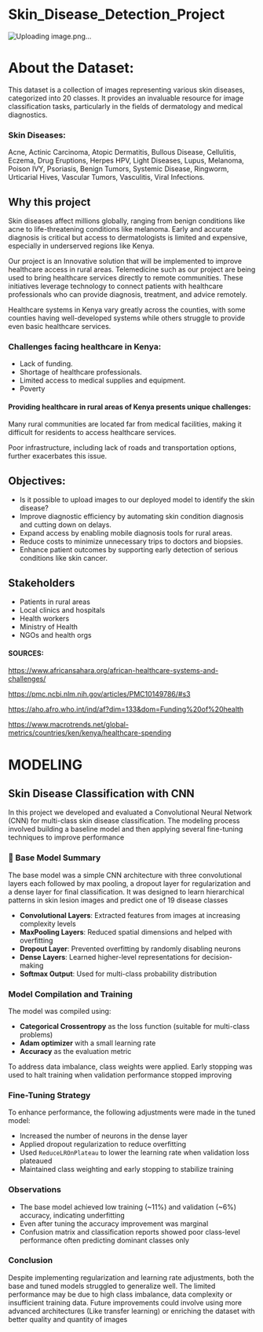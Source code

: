 # Skin_Disease_Detection_Project

![Uploading image.png…]()

# About the Dataset:
This dataset is a collection of images representing various skin diseases, categorized into 20  classes. It provides an invaluable resource for image classification tasks, particularly in the fields of dermatology and medical diagnostics.

### Skin Diseases:
Acne, Actinic Carcinoma, Atopic Dermatitis, Bullous Disease, Cellulitis, Eczema, Drug Eruptions, Herpes HPV, Light Diseases, Lupus, Melanoma, Poison IVY, Psoriasis, Benign Tumors, Systemic Disease, Ringworm, Urticarial Hives, Vascular Tumors, Vasculitis, Viral Infections.

## Why this project
Skin diseases affect millions globally, ranging from benign conditions like acne to life-threatening conditions like melanoma. Early and accurate diagnosis is critical but access to dermatologists is limited and expensive, especially in underserved regions like Kenya.  

Our project is an Innovative solution that will be implemented to improve healthcare access in rural areas. Telemedicine such as our project are being used to bring healthcare services directly to remote communities. These initiatives leverage technology to connect patients with healthcare professionals who can provide diagnosis, treatment, and advice remotely. 

Healthcare systems in Kenya vary greatly across the counties, with some counties having well-developed systems while others struggle to provide even basic healthcare services.  

### Challenges facing healthcare in Kenya: 

* Lack of funding. 
* Shortage of healthcare professionals. 
* Limited access to medical supplies and equipment.  
* Poverty
  
#### Providing healthcare in rural areas of Kenya presents unique challenges: 
Many rural communities are located far from medical facilities, making it difficult for residents to access healthcare services.

Poor infrastructure, including lack of roads and transportation options, further exacerbates this issue. 

## Objectives:
* Is it possible to upload images to our deployed model to identify the skin disease?
* Improve diagnostic efficiency by automating skin condition  diagnosis and cutting down on delays.
* Expand access by enabling mobile diagnosis tools for rural areas.
* Reduce costs to minimize unnecessary trips to doctors and biopsies.
* Enhance patient outcomes by  supporting early detection of serious conditions like skin cancer.

## Stakeholders
* Patients in rural areas
* Local clinics and hospitals
* Health workers
* Ministry of Health
* NGOs and health orgs

#### SOURCES: 
https://www.africansahara.org/african-healthcare-systems-and-challenges/ 

https://pmc.ncbi.nlm.nih.gov/articles/PMC10149786/#s3 

https://aho.afro.who.int/ind/af?dim=133&dom=Funding%20of%20health

https://www.macrotrends.net/global-metrics/countries/ken/kenya/healthcare-spending

# MODELING
##  Skin Disease Classification with CNN

In this project we developed and evaluated a Convolutional Neural Network (CNN) for multi-class skin disease classification. The modeling process involved building a baseline model and then applying several fine-tuning techniques to improve performance

### 🔹 Base Model Summary

The base model was a simple CNN architecture with three convolutional layers each followed by max pooling, a dropout layer for regularization and a dense layer for final classification. It was designed to learn hierarchical patterns in skin lesion images and predict one of 19 disease classes

- **Convolutional Layers**: Extracted features from images at increasing complexity levels
- **MaxPooling Layers**: Reduced spatial dimensions and helped with overfitting
- **Dropout Layer**: Prevented overfitting by randomly disabling neurons
- **Dense Layers**: Learned higher-level representations for decision-making
- **Softmax Output**: Used for multi-class probability distribution

###  Model Compilation and Training

The model was compiled using:
- **Categorical Crossentropy** as the loss function (suitable for multi-class problems)
- **Adam optimizer** with a small learning rate
- **Accuracy** as the evaluation metric

To address data imbalance, class weights were applied. Early stopping was used to halt training when validation performance stopped improving

### Fine-Tuning Strategy

To enhance performance, the following adjustments were made in the tuned model:
- Increased the number of neurons in the dense layer
- Applied dropout regularization to reduce overfitting
- Used `ReduceLROnPlateau` to lower the learning rate when validation loss plateaued
- Maintained class weighting and early stopping to stabilize training

### Observations

- The base model achieved low training (~11%) and validation (~6%) accuracy, indicating underfitting
- Even after tuning the accuracy improvement was marginal
- Confusion matrix and classification reports showed poor class-level performance often predicting dominant classes only

### Conclusion

Despite implementing regularization and learning rate adjustments, both the base and tuned models struggled to generalize well. The limited performance may be due to high class imbalance, data complexity or insufficient training data. Future improvements could involve using more advanced architectures (Like transfer learning) or enriching the dataset with better quality and quantity of images

